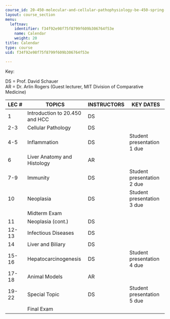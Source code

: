 ```yaml
---
course_id: 20-450-molecular-and-cellular-pathophysiology-be-450-spring-2005
layout: course_section
menu:
  leftnav:
    identifier: f34f92e98f75f8799f609b306764f53e
    name: Calendar
    weight: 20
title: Calendar
type: course
uid: f34f92e98f75f8799f609b306764f53e

---
```


Key:

DS = Prof. David Schauer  
AR = Dr. Arlin Rogers (Guest lecturer, MIT Division of Comparative Medicine)

| LEC # | TOPICS | INSTRUCTORS | KEY DATES |
| --- | --- | --- | --- |
| 1 | Introduction to 20.450 and HCC | DS |  |
| 2-3 | Cellular Pathology | DS |  |
| 4-5 | Inflammation | DS | Student presentation 1 due |
| 6 | Liver Anatomy and Histology | AR |  |
| 7-9 | Immunity | DS | Student presentation 2 due |
| 10 | Neoplasia | DS | Student presentation 3 due |
|  | Midterm Exam |  |  |
| 11 | Neoplasia (cont.) | DS |  |
| 12-13 | Infectious Diseases | DS |  |
| 14 | Liver and Biliary | DS |  |
| 15-16 | Hepatocarcinogenesis | DS | Student presentation 4 due |
| 17-18 | Animal Models | AR |  |
| 19-22 | Special Topic | DS | Student presentation 5 due |
|  | Final Exam |  |